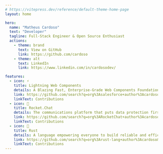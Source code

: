```yaml
---
# https://vitepress.dev/reference/default-theme-home-page
layout: home

hero:
  name: "Matheus Cardoso"
  text: "Developer"
  tagline: Full-Stack Engineer & Open Source Enthusiast
  actions:
    - theme: brand
      text: View on GitHub
      link: https://github.com/cardoso
    - theme: alt
      text: LinkedIn
      link: https://www.linkedin.com/in/cardosodev/

features:
  - icon: ⚡️
    title: Lightning Web Components
    details: A Blazing Fast, Enterprise-Grade Web Components Foundation.
    link: https://github.com/search?q=org%3Asalesforce+author%3Acardoso+is%3Amerged&type=pullrequests&s=comments&o=desc
    linkText: Contributions
  - icon: 🚀
    title: Rocket.Chat
    details: The communications platform that puts data protection first.
    link: https://github.com/search?q=org%3ARocketChat+author%3Acardoso&type=commits
    linkText: Contributions
  - icon: 🦀
    title: Rust
    details: A language empowering everyone to build reliable and efficient software.
    link: https://github.com/search?q=org%3Arust-lang+author%3Acardoso&type=commits
    linkText: Contributions
---
```


